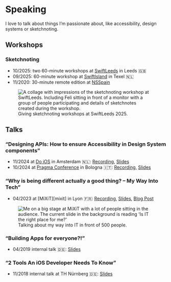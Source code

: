# Speaking

I love to talk about things I’m passionate about, like accessibility, design systems or sketchnoting.

## Workshops

### Sketchnoting
- 10/2025: two 60-minute workshops at [SwiftLeeds][swiftleeds25] in Leeds 🇬🇧
- 09/2025: 60-minute workshop at [SwiftIsland][swiftisland25] in Texel 🇳🇱
- 11/2020: 30-minute remote edition at [NSSpain][nsspain20]

<figure style="max-width: 600px">
    <img src="../../images/speaking/sketchnoting-workshop.jpg" alt="A collage with impressions of the sketchnoting workshop at SwiftLeeds. Including Feli sitting in front of a monitor with a group of people participating and details of sketchnotes created during the workshop." />
    <figcaption>Giving sketchnoting workshops at SwiftLeeds 2025.</figcaption>
</figure>

## Talks

### “Designing APIs: How to ensure Accessibility in Design System components”
- 11/2024 at [Do iOS][doios24] in Amsterdam 🇳🇱: [Recording][doios24-recording], [Slides][doios24-slides]
- 10/2024 at [Pragma Conference][pragma24] in Bologna 🇮🇹: [Recording][pragma24-recording], [Slides][pragma24-slides]

### “Why is being different actually a good thing? – My Way Into Tech”
- 04/2023 at [MiXiT][mixit] in Lyon 🇫🇷: [Recording][mixit23-recording], [Slides][mixit23-slides], [Blog Post][mixit23-blog]

<figure style="max-width: 600px">
    <img src="../../images/2023-04-18-mixit-talk/talk.jpg" alt="Me on a big stage at MiXiT with a lot of people sitting in the audience. The current slide in the background is reading 'Is IT the right place for me?'" />
    <figcaption>Talking about my way into IT in front of 500 people.</figcaption>
</figure>

### “Building Apps for everyone?!”
- 04/2019 internal talk 🇩🇪: [Slides][apps-for-everyone-slides]

### “2 Tools An iOS Developer Needs To Know”
- 11/2018 internal talk at TH Nürnberg 🇩🇪: [Slides][2-tools-slides]

[2-tools-slides]: https://speakerdeck.com/fbernutz/2-tools-an-ios-developer-needs-to-know
[apps-for-everyone-slides]: https://speakerdeck.com/fbernutz/building-apps-for-everyone
[nsspain20]: https://2020.nsspain.com/
[mixit23]: https://mixitconf.org/2023/why-is-being-different-actually-a-good-thing-my-way-into-tech
[mixit23-slides]: https://speakerdeck.com/fbernutz/why-is-being-different-actually-a-good-thing
[mixit23-recording]: https://www.youtube.com/watch?v=F7o1eNQA9Wg
[mixit23-blog]: http://localhost:8000/posts/2023-04-18-mixit-talk/
[pragma24]: https://pragmaconference.com/
[pragma24-slides]: https://speakerdeck.com/fbernutz/designing-apis-how-to-ensure-accessibility-in-design-system-components
[pragma24-recording]: https://www.youtube.com/watch?v=tHYtjAXnQcI
[doios24]: https://www.do-ios.com/
[doios24-slides]: https://speakerdeck.com/fbernutz/designing-apis-how-to-ensure-accessibility-in-design-system-components
[doios24-recording]: https://www.youtube.com/watch?v=noGlIQy6PeQ
[swiftisland25]: https://swiftisland.nl/shift
[swiftleeds25]: https://swiftleeds.co.uk/
